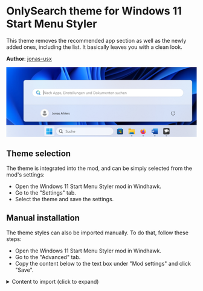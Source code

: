 # OnlySearch theme for Windows 11 Start Menu Styler

This theme removes the recommended app section as well as the newly added ones,
including the list. It basically leaves you with a clean look.

**Author**: [jonas-usx](https://github.com/jonas-usx)

![Screenshot](screenshot.png)

## Theme selection

The theme is integrated into the mod, and can be simply selected from the mod's
settings:

* Open the Windows 11 Start Menu Styler mod in Windhawk.
* Go to the "Settings" tab.
* Select the theme and save the settings.

## Manual installation

The theme styles can also be imported manually. To do that, follow these steps:

* Open the Windows 11 Start Menu Styler mod in Windhawk.
* Go to the "Advanced" tab.
* Copy the content below to the text box under "Mod settings" and click "Save".

<details>
<summary>Content to import (click to expand)</summary>

```json
{
  "controlStyles[0].target": "StartDocked.StartSizingFrame",
  "controlStyles[0].styles[0]": "MaxHeight=160",
  "controlStyles[1].target": "StartDocked.StartSizingFrame",
  "controlStyles[1].styles[0]": "MinHeight=100",
  "controlStyles[2].target": "Windows.UI.Xaml.Controls.Grid#UndockedRoot",
  "controlStyles[2].styles[0]": "Visibility=Collapsed"
}
```
</details>
